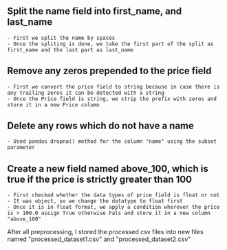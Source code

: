 ## Split the name field into first_name, and last_name
    - First we split the name by spaces
    - Once the spliting is done, we take the first part of the split as first_name and the last part as last_name

## Remove any zeros prepended to the price field
    - First we convert the price field to string because in case there is any trailing zeros it can be detected with a string
    - Once the Price field is string, we strip the prefix with zeros and store it in a new Price column

## Delete any rows which do not have a name
    - Used pandas dropna() method for the column "name" using the subset parameter

## Create a new field named above_100, which is true if the price is strictly greater than 100
    - First checked whether the data types of price field is float or not
    - It was object, so we change the datatype to float first
    - Once it is in float format, we apply a condition wherever the price is > 100.0 assign True otherwise Fals and store it in a new column "above_100"

After all preprocessing, I stored the processed csv files into new files named "processed_dataset1.csv" and "processed_dataset2.csv"
